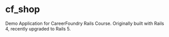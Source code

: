 # cf_shop
Demo Application for CareerFoundry Rails Course. Originally built with Rails 4, recently upgraded to Rails 5.
